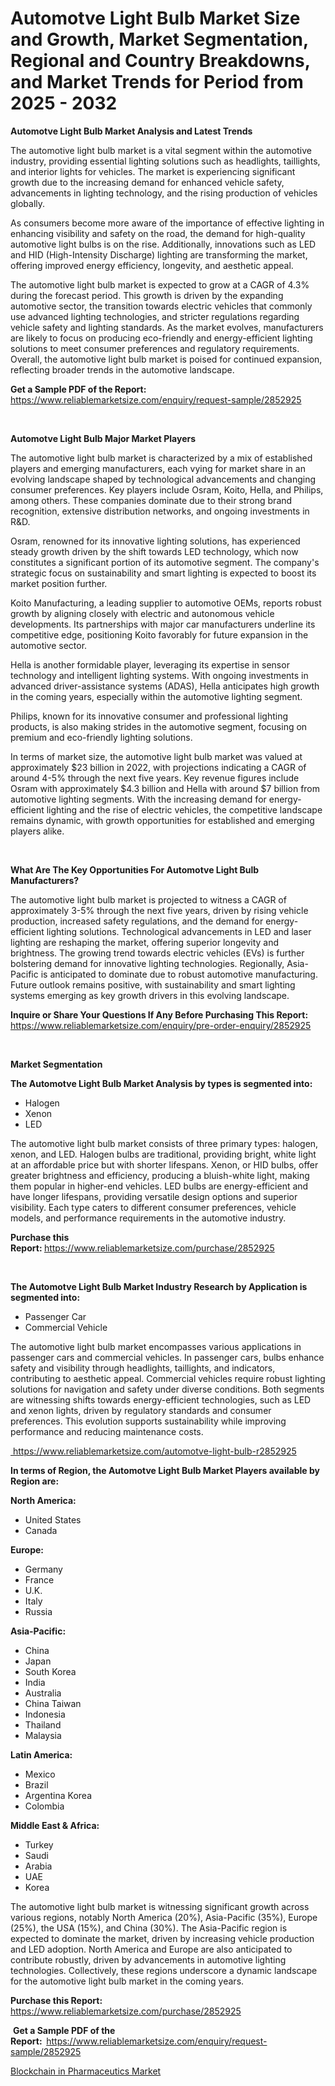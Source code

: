 <p><h1>Automotve Light Bulb Market Size and Growth, Market Segmentation, Regional and Country Breakdowns, and Market Trends for Period from 2025 -  2032</h1></p><p><strong>Automotve Light Bulb Market Analysis and Latest Trends</strong></p>
<p><p>The automotive light bulb market is a vital segment within the automotive industry, providing essential lighting solutions such as headlights, taillights, and interior lights for vehicles. The market is experiencing significant growth due to the increasing demand for enhanced vehicle safety, advancements in lighting technology, and the rising production of vehicles globally. </p><p>As consumers become more aware of the importance of effective lighting in enhancing visibility and safety on the road, the demand for high-quality automotive light bulbs is on the rise. Additionally, innovations such as LED and HID (High-Intensity Discharge) lighting are transforming the market, offering improved energy efficiency, longevity, and aesthetic appeal.</p><p>The automotive light bulb market is expected to grow at a CAGR of 4.3% during the forecast period. This growth is driven by the expanding automotive sector, the transition towards electric vehicles that commonly use advanced lighting technologies, and stricter regulations regarding vehicle safety and lighting standards. As the market evolves, manufacturers are likely to focus on producing eco-friendly and energy-efficient lighting solutions to meet consumer preferences and regulatory requirements. Overall, the automotive light bulb market is poised for continued expansion, reflecting broader trends in the automotive landscape.</p></p>
<p><strong>Get a Sample PDF of the Report:&nbsp;</strong> <a href="https://www.reliablemarketsize.com/enquiry/request-sample/2852925?utm_campaign=2180&utm_medium=2&utm_source=Github&utm_content=ia&utm_term=11032025&utm_id=automotve-light-bulb">https://www.reliablemarketsize.com/enquiry/request-sample/2852925</a></p>
<p>&nbsp;</p>
<p><strong>Automotve Light Bulb Major Market Players</strong></p>
<p><p>The automotive light bulb market is characterized by a mix of established players and emerging manufacturers, each vying for market share in an evolving landscape shaped by technological advancements and changing consumer preferences. Key players include Osram, Koito, Hella, and Philips, among others. These companies dominate due to their strong brand recognition, extensive distribution networks, and ongoing investments in R&D.</p><p>Osram, renowned for its innovative lighting solutions, has experienced steady growth driven by the shift towards LED technology, which now constitutes a significant portion of its automotive segment. The company's strategic focus on sustainability and smart lighting is expected to boost its market position further.</p><p>Koito Manufacturing, a leading supplier to automotive OEMs, reports robust growth by aligning closely with electric and autonomous vehicle developments. Its partnerships with major car manufacturers underline its competitive edge, positioning Koito favorably for future expansion in the automotive sector.</p><p>Hella is another formidable player, leveraging its expertise in sensor technology and intelligent lighting systems. With ongoing investments in advanced driver-assistance systems (ADAS), Hella anticipates high growth in the coming years, especially within the automotive lighting segment.</p><p>Philips, known for its innovative consumer and professional lighting products, is also making strides in the automotive segment, focusing on premium and eco-friendly lighting solutions.</p><p>In terms of market size, the automotive light bulb market was valued at approximately $23 billion in 2022, with projections indicating a CAGR of around 4-5% through the next five years. Key revenue figures include Osram with approximately $4.3 billion and Hella with around $7 billion from automotive lighting segments. With the increasing demand for energy-efficient lighting and the rise of electric vehicles, the competitive landscape remains dynamic, with growth opportunities for established and emerging players alike.</p></p>
<p>&nbsp;</p>
<p><strong>What Are The Key Opportunities For Automotve Light Bulb Manufacturers?</strong></p>
<p><p>The automotive light bulb market is projected to witness a CAGR of approximately 3-5% through the next five years, driven by rising vehicle production, increased safety regulations, and the demand for energy-efficient lighting solutions. Technological advancements in LED and laser lighting are reshaping the market, offering superior longevity and brightness. The growing trend towards electric vehicles (EVs) is further bolstering demand for innovative lighting technologies. Regionally, Asia-Pacific is anticipated to dominate due to robust automotive manufacturing. Future outlook remains positive, with sustainability and smart lighting systems emerging as key growth drivers in this evolving landscape.</p></p>
<p><strong>Inquire or Share Your Questions If Any Before Purchasing This Report:</strong> <a href="https://www.reliablemarketsize.com/enquiry/pre-order-enquiry/2852925?utm_campaign=2180&utm_medium=2&utm_source=Github&utm_content=ia&utm_term=11032025&utm_id=automotve-light-bulb">https://www.reliablemarketsize.com/enquiry/pre-order-enquiry/2852925</a></p>
<p>&nbsp;</p>
<p><strong>Market Segmentation</strong></p>
<p><strong>The Automotve Light Bulb Market Analysis by types is segmented into:</strong></p>
<p><ul><li>Halogen</li><li>Xenon</li><li>LED</li></ul></p>
<p><p>The automotive light bulb market consists of three primary types: halogen, xenon, and LED. Halogen bulbs are traditional, providing bright, white light at an affordable price but with shorter lifespans. Xenon, or HID bulbs, offer greater brightness and efficiency, producing a bluish-white light, making them popular in higher-end vehicles. LED bulbs are energy-efficient and have longer lifespans, providing versatile design options and superior visibility. Each type caters to different consumer preferences, vehicle models, and performance requirements in the automotive industry.</p></p>
<p><strong>Purchase this Report:&nbsp;</strong><a href="https://www.reliablemarketsize.com/purchase/2852925?utm_campaign=2180&utm_medium=2&utm_source=Github&utm_content=ia&utm_term=11032025&utm_id=automotve-light-bulb">https://www.reliablemarketsize.com/purchase/2852925</a></p>
<p>&nbsp;</p>
<p><strong>The Automotve Light Bulb Market Industry Research by Application is segmented into:</strong></p>
<p><ul><li>Passenger Car</li><li>Commercial Vehicle</li></ul></p>
<p><p>The automotive light bulb market encompasses various applications in passenger cars and commercial vehicles. In passenger cars, bulbs enhance safety and visibility through headlights, taillights, and indicators, contributing to aesthetic appeal. Commercial vehicles require robust lighting solutions for navigation and safety under diverse conditions. Both segments are witnessing shifts towards energy-efficient technologies, such as LED and xenon lights, driven by regulatory standards and consumer preferences. This evolution supports sustainability while improving performance and reducing maintenance costs.</p></p>
<p><a href="https://www.reliablemarketsize.com/automotve-light-bulb-r2852925?utm_campaign=2180&utm_medium=2&utm_source=Github&utm_content=ia&utm_term=11032025&utm_id=automotve-light-bulb">&nbsp;https://www.reliablemarketsize.com/automotve-light-bulb-r2852925</a></p>
<p><strong>In terms of Region, the Automotve Light Bulb Market Players available by Region are:</strong></p>
<p>
    <p> <strong> North America: </strong>
        <ul>
            <li>United States</li>
            <li>Canada</li>
        </ul>
        </p> 
    <p> <strong> Europe: </strong>
        <ul>
            <li>Germany</li>
            <li>France</li>
            <li>U.K.</li>
            <li>Italy</li>
            <li>Russia</li>
        </ul>
        </p> 
    <p> <strong> Asia-Pacific: </strong>
        <ul>
            <li>China</li>
            <li>Japan</li>
            <li>South Korea</li>
            <li>India</li>
            <li>Australia</li>
            <li>China Taiwan</li>
            <li>Indonesia</li>
            <li>Thailand</li>
            <li>Malaysia</li>
        </ul>
        </p> 
    <p> <strong> Latin America: </strong>
        <ul>
            <li>Mexico</li>
            <li>Brazil</li>
            <li>Argentina Korea</li>
            <li>Colombia</li>
        </ul>
        </p> 
    <p> <strong> Middle East & Africa: </strong>
        <ul>
            <li>Turkey</li>
            <li>Saudi</li>
            <li>Arabia</li>
            <li>UAE</li>
            <li>Korea</li>
        </ul>
    </p>
    </p>
<p><p>The automotive light bulb market is witnessing significant growth across various regions, notably North America (20%), Asia-Pacific (35%), Europe (25%), the USA (15%), and China (30%). The Asia-Pacific region is expected to dominate the market, driven by increasing vehicle production and LED adoption. North America and Europe are also anticipated to contribute robustly, driven by advancements in automotive lighting technologies. Collectively, these regions underscore a dynamic landscape for the automotive light bulb market in the coming years.</p></p>
<p><strong>Purchase this Report: </strong><a href="https://www.reliablemarketsize.com/purchase/2852925?utm_campaign=2180&utm_medium=2&utm_source=Github&utm_content=ia&utm_term=11032025&utm_id=automotve-light-bulb">https://www.reliablemarketsize.com/purchase/2852925</a></p>
<p>&nbsp;<strong>Get a Sample PDF of the Report:&nbsp;&nbsp;</strong><a href="https://www.reliablemarketsize.com/enquiry/request-sample/2852925?utm_campaign=2180&utm_medium=2&utm_source=Github&utm_content=ia&utm_term=11032025&utm_id=automotve-light-bulb">https://www.reliablemarketsize.com/enquiry/request-sample/2852925</a></p>
<p><strong></strong></p>
<p><p><a href="https://github.com/phillpfantis/Market-Research-Report-List-1/blob/main/blockchain-in-pharmaceutics-market.md?utm_campaign=2180&utm_medium=2&utm_source=Github&utm_content=ia&utm_term=11032025&utm_id=automotve-light-bulb">Blockchain in Pharmaceutics Market</a></p></p>